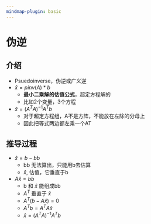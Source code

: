 ```yaml
---
mindmap-plugin: basic
---
```


# 伪逆

## 介绍
- Psuedoinverse，伪逆或广义逆
- $\hat x=pinv(A) * b$
	- **最小二乘解的估值公式**，超定方程解的
	- 比如2个变量，3个方程
- $\hat x=(A^TA)^{-1}A^Tb$
	- 对于超定方程组，A不是方阵，不能放在左除的分母上
	- 因此把等式两边都左乘一个AT

## 推导过程
- $\hat x = b - bb$
	- bb 无法算出，只能用b去估算
	- $\hat x$, 估值，它垂直于b
- $A\hat x = bb$
	- b 和 $\hat x$ 能组成bb
	- $A^T$ 垂直于 $\hat x$
	- $A^T(b-A\hat x) = 0$
	- $A^Tb=A^TA\hat x$
	- $\hat x=(A^TA)^{-1}A^Tb$
